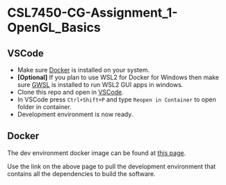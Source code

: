 # CSL7450-CG-Assignment_1-OpenGL_Basics

## VSCode
- Make sure [Docker](https://www.docker.com/products/docker-desktop) is installed on your system.
- **[Optional]** If you plan to use WSL2 for Docker for Windows then make sure [GWSL](https://www.microsoft.com/store/productId/9NL6KD1H33V3) is installed to run WSL2 GUI apps in windows.
- Clone this repo and open in [VSCode](https://code.visualstudio.com/).
- In VSCode press `Ctrl+Shift+P` and type `Reopen in Container` to open folder in container.
- Development environment is now ready.

## Docker
The dev environment docker image can be found at [this page](https://github.com/users/jaideepheer/packages/container/package/csl7450-cg-assignment_1-opengl_basics%2Fdevenv).

Use the link on the above page to pull the development environment that contains all the dependencies to build the software.
